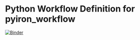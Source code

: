 # Python Workflow Definition for pyiron_workflow
[![Binder](https://mybinder.org/badge_logo.svg)](https://mybinder.org/v2/gh/pyiron-dev/pyiron-workflow-pwd/HEAD)

